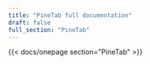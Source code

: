 ```yaml
---
title: "PineTab full documentation"
draft: false
full_section: "PineTab"
---
```


{{< docs/onepage section="PineTab" >}}
